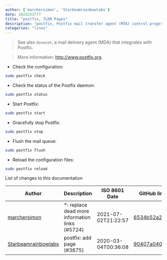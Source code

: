 ```yaml
---
author: ['marchersimon', 'Starbeamrainbowlabs']
date: 1625253777
title: "postfix, TLDR Pages"
description: "postfix, Postfix mail transfer agent (MTA) control program."
categories: "linux"
---
```

> See also `dovecot`, a mail delivery agent (MDA) that integrates with Postfix.

> More information: <http://www.postfix.org>.

- Check the configuration:

```bash
sudo postfix check
```

- Check the status of the Postfix daemon:

```bash
sudo postfix status
```

- Start Postfix:

```bash
sudo postfix start
```

- Gracefully stop Postfix:

```bash
sudo postfix stop
```

- Flush the mail queue:

```bash
sudo postfix flush
```

- Reload the configuration files:

```bash
sudo postfix reload
```
List of changes to this documentation


Author | Description | ISO 8601 Date | GitHub link
------|-----|-----|-----
[marchersimon](mailto:50295997+marchersimon@users.noreply.github.com) | *: replace dead more information links (#5724) | 2021-07-02T21:22:57 | [6534b52a2ec9](https://github.com/tldr-pages/tldr/commit/6534b52a2ec92c1e691e21901799048c40b069db)
[Starbeamrainbowlabs](mailto:sbrl@starbeamrainbowlabs.com) | postfix: add page (#3875) | 2020-03-04T00:36:08 | [90407a0401e9](https://github.com/tldr-pages/tldr/commit/90407a0401e9d6a206c7b743582dfd10b6311724)

